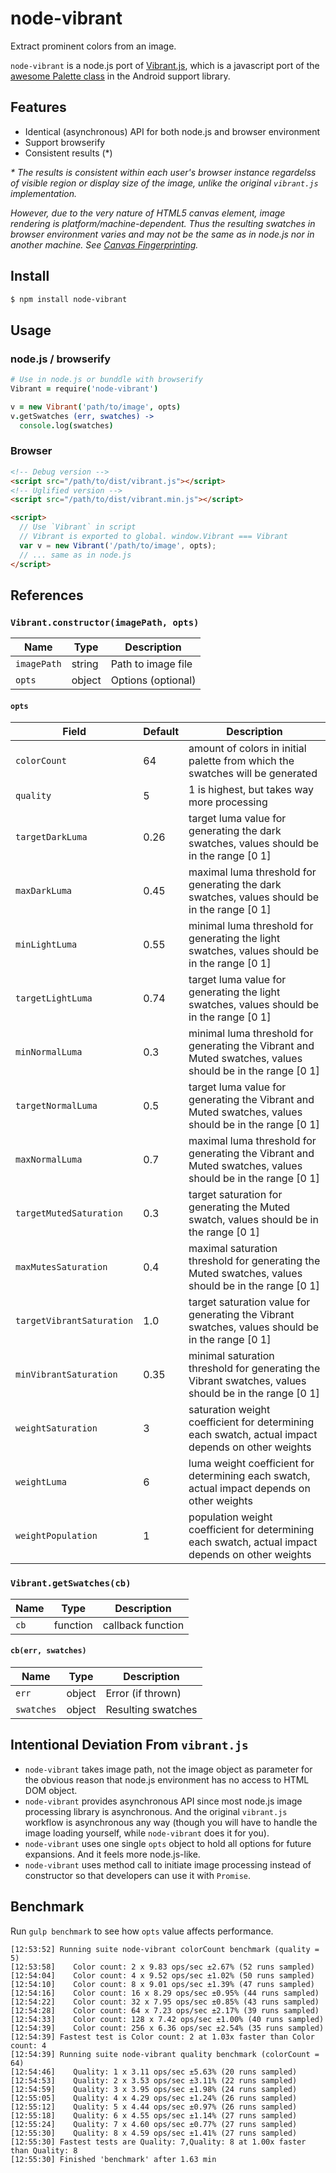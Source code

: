 # node-vibrant
Extract prominent colors from an image.

`node-vibrant` is a node.js port of [Vibrant.js](https://github.com/jariz/vibrant.js), which is a javascript port of the [awesome Palette class](https://developer.android.com/reference/android/support/v7/graphics/Palette.html) in the Android support library.

## Features

* Identical (asynchronous) API for both node.js and browser environment
* Support browserify
* Consistent results (*)

_* The results is consistent within each user's browser instance regardelss of visible region or display size of the image, unlike the original `vibrant.js` implementation._

_However, due to the very nature of HTML5 canvas element, image rendering is platform/machine-dependent. Thus the resulting swatches in browser environment varies and may not be the same as in node.js nor in another machine. See [Canvas Fingerprinting](https://en.wikipedia.org/wiki/Canvas_fingerprinting)._

## Install

```bash
$ npm install node-vibrant
```

## Usage

### node.js / browserify

```coffee
# Use in node.js or bunddle with browserify
Vibrant = require('node-vibrant')

v = new Vibrant('path/to/image', opts)
v.getSwatches (err, swatches) ->
  console.log(swatches)
```

### Browser

```html
<!-- Debug version -->
<script src="/path/to/dist/vibrant.js"></script>
<!-- Uglified version -->
<script src="/path/to/dist/vibrant.min.js"></script>

<script>
  // Use `Vibrant` in script
  // Vibrant is exported to global. window.Vibrant === Vibrant
  var v = new Vibrant('/path/to/image', opts);
  // ... same as in node.js
</script>
```


## References

### `Vibrant.constructor(imagePath, opts)`

Name | Type | Description
---- | ---- | --------------
`imagePath` | string | Path to image file
`opts` | object | Options (optional)

#### `opts`

Field | Default | Description
----- | ------- | -----------
`colorCount` | 64 | amount of colors in initial palette from which the swatches will be generated
`quality` | 5 | 1 is highest, but takes way more processing
`targetDarkLuma` | 0.26 | target luma value for generating the dark swatches, values should be in the range [0 1]
`maxDarkLuma` | 0.45 | maximal luma threshold for generating the dark swatches, values should be in the range [0 1]
`minLightLuma` | 0.55 | minimal luma threshold for generating the light swatches, values should be in the range [0 1]
`targetLightLuma` | 0.74 | target luma value for generating the light swatches, values should be in the range [0 1]
`minNormalLuma` | 0.3 | minimal luma threshold for generating the Vibrant and Muted swatches, values should be in the range [0 1]
`targetNormalLuma` | 0.5 | target luma value for generating the Vibrant and Muted swatches, values should be in the range [0 1]
`maxNormalLuma` | 0.7 | maximal luma threshold for generating the Vibrant and Muted swatches, values should be in the range [0 1]
`targetMutedSaturation` | 0.3 | target saturation for generating the Muted swatch, values should be in the range [0 1]
`maxMutesSaturation` | 0.4 | maximal saturation threshold for generating the Muted swatches, values should be in the range [0 1]
`targetVibrantSaturation` | 1.0 | target saturation value for generating the Vibrant swatches, values should be in the range [0 1]
`minVibrantSaturation` | 0.35 | minimal saturation threshold for generating the Vibrant swatches, values should be in the range [0 1]
`weightSaturation` | 3 | saturation weight coefficient for determining each swatch, actual impact depends on other weights
`weightLuma` | 6 | luma weight coefficient for determining each swatch, actual impact depends on other weights
`weightPopulation` | 1 | population weight coefficient for determining each swatch, actual impact depends on other weights

### `Vibrant.getSwatches(cb)`

Name | Type | Description
---- | ---- | --------------
`cb` | function | callback function

#### `cb(err, swatches)`

Name | Type | Description
---- | ---- | --------------
`err` | object | Error (if thrown)
`swatches` | object | Resulting swatches

## Intentional Deviation From `vibrant.js`

* `node-vibrant` takes image path, not the image object as parameter for the obvious reason that node.js environment has no access to HTML DOM object.
* `node-vibrant` provides asynchronous API since most node.js image processing library is asynchronous. And the original `vibrant.js` workflow is asynchronous any way (though you will have to handle the image loading yourself, while `node-vibrant` does it for you).
* `node-vibrant` uses one single `opts` object to hold all options for future expansions. And it feels more node.js-like.
* `node-vibrant` uses method call to initiate image processing instead of constructor so that developers can use it with `Promise`.

## Benchmark

Run `gulp benchmark` to see how `opts` value affects performance.

```
[12:53:52] Running suite node-vibrant colorCount benchmark (quality = 5)
[12:53:58]    Color count: 2 x 9.83 ops/sec ±2.67% (52 runs sampled)
[12:54:04]    Color count: 4 x 9.52 ops/sec ±1.02% (50 runs sampled)
[12:54:10]    Color count: 8 x 9.01 ops/sec ±1.39% (47 runs sampled)
[12:54:16]    Color count: 16 x 8.29 ops/sec ±0.95% (44 runs sampled)
[12:54:22]    Color count: 32 x 7.95 ops/sec ±0.85% (43 runs sampled)
[12:54:28]    Color count: 64 x 7.23 ops/sec ±2.17% (39 runs sampled)
[12:54:33]    Color count: 128 x 7.42 ops/sec ±1.00% (40 runs sampled)
[12:54:39]    Color count: 256 x 6.36 ops/sec ±2.54% (35 runs sampled)
[12:54:39] Fastest test is Color count: 2 at 1.03x faster than Color count: 4
[12:54:39] Running suite node-vibrant quality benchmark (colorCount = 64)
[12:54:46]    Quality: 1 x 3.11 ops/sec ±5.63% (20 runs sampled)
[12:54:53]    Quality: 2 x 3.53 ops/sec ±3.11% (22 runs sampled)
[12:54:59]    Quality: 3 x 3.95 ops/sec ±1.98% (24 runs sampled)
[12:55:05]    Quality: 4 x 4.29 ops/sec ±1.24% (26 runs sampled)
[12:55:12]    Quality: 5 x 4.44 ops/sec ±0.97% (26 runs sampled)
[12:55:18]    Quality: 6 x 4.55 ops/sec ±1.14% (27 runs sampled)
[12:55:24]    Quality: 7 x 4.60 ops/sec ±0.77% (27 runs sampled)
[12:55:30]    Quality: 8 x 4.59 ops/sec ±1.41% (27 runs sampled)
[12:55:30] Fastest tests are Quality: 7,Quality: 8 at 1.00x faster than Quality: 8
[12:55:30] Finished 'benchmark' after 1.63 min
```
